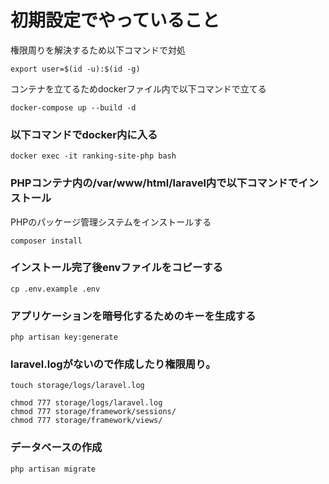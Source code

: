 # 初期設定でやっていること

権限周りを解決するため以下コマンドで対処
```
export user=$(id -u):$(id -g)
```

コンテナを立てるためdockerファイル内で以下コマンドで立てる
```
docker-compose up --build -d
```

### 以下コマンドでdocker内に入る
```
docker exec -it ranking-site-php bash
```

### PHPコンテナ内の/var/www/html/laravel内で以下コマンドでインストール

PHPのパッケージ管理システムをインストールする
```
composer install
```

### インストール完了後envファイルをコピーする
```
cp .env.example .env
```

### アプリケーションを暗号化するためのキーを生成する
```
php artisan key:generate
```

### laravel.logがないので作成したり権限周り。
```
touch storage/logs/laravel.log

chmod 777 storage/logs/laravel.log
chmod 777 storage/framework/sessions/
chmod 777 storage/framework/views/
```

### データベースの作成

```
php artisan migrate
```
